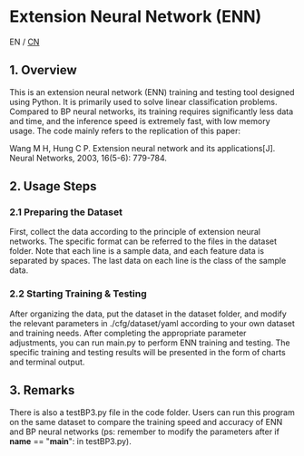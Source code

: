 # Extension Neural Network (ENN)

EN / [CN](./README(CN).md)
## 1. Overview

This is an extension neural network (ENN) training and testing tool designed using Python. It is primarily used to solve linear classification problems. Compared to BP neural networks, its training requires significantly less data and time, and the inference speed is extremely fast, with low memory usage.
The code mainly refers to the replication of this paper:

Wang M H, Hung C P. Extension neural network and its applications[J]. Neural Networks, 2003, 16(5-6): 779-784.
## 2. Usage Steps
### 2.1 Preparing the Dataset

First, collect the data according to the principle of extension neural networks. The specific format can be referred to the files in the dataset folder. Note that each line is a sample data, and each feature data is separated by spaces. The last data on each line is the class of the sample data.
### 2.2 Starting Training & Testing

After organizing the data, put the dataset in the dataset folder, and modify the relevant parameters in ./cfg/dataset/yaml according to your own dataset and training needs. After completing the appropriate parameter adjustments, you can run main.py to perform ENN training and testing. The specific training and testing results will be presented in the form of charts and terminal output.
## 3. Remarks

There is also a testBP3.py file in the code folder. Users can run this program on the same dataset to compare the training speed and accuracy of ENN and BP neural networks (ps: remember to modify the parameters after if __name__ == "__main__": in testBP3.py).
